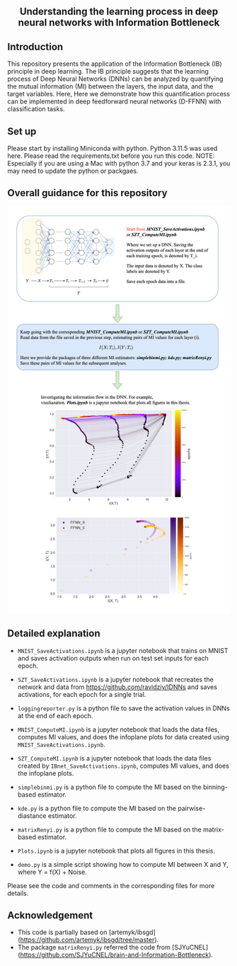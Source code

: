 <h2 align="center">
Understanding the learning process in deep neural networks with Information Bottleneck
</h2>


## Introduction

This repository presents the application of the Information Bottleneck (IB) principle in deep learning. The IB principle suggests that the learning process of Deep Neural Networks (DNNs) can be analyzed by quantifying the mutual information (MI) between the layers, the input data, and the target variables. Here, Here we demonstrate how this quantification process can be implemented in deep feedforward neural networks (D-FFNN) with classification tasks.

## Set up
Please start by installing Miniconda with python. Python 3.11.5 was used here.
Please read the requirements.txt before you run this code.
NOTE: Especially if you are using a Mac with python 3.7 and your keras is 2.3.1, you may need to update the python or packgaes.


## Overall guidance for this repository
**![](overall.png)**


## Detailed explanation

* `MNIST_SaveActivations.ipynb` is a jupyter notebook that trains on MNIST and saves activation outputs when run on test set inputs for each epoch.
* `SZT_SaveActivations.ipynb` is a jupyter notebook that recreates the network and data from https://github.com/ravidziv/IDNNs and saves activations, for each epoch for a single trial.

* `loggingreporter.py` is a python file to save the activation values in DNNs at the end of each epoch. 
  
* `MNIST_ComputeMI.ipynb` is a jupyter notebook that loads the data files, computes MI values, and does the infoplane plots for data created using `MNIST_SaveActivations.ipynb`.
* `SZT_ComputeMI.ipynb` is a jupyter notebook that loads the data files created by `IBnet_SaveActivations.ipynb`, computes MI values, and does the infoplane plots.

* `simplebinmi.py` is a python file to compute the MI based on the binning-based estimator.
* `kde.py` is a python file to compute the MI based on the pairwise-diastance estimator. 
* `matrixRenyi.py` is a python file to compute the MI based on the matrix-based estimator.

* `Plots.ipynb` is a jupyter notebook that plots all figures in this thesis.
* `demo.py` is a simple script showing how to compute MI between X and Y, where Y = f(X) + Noise.

Please see the code and comments in the corresponding files for more details.

## Acknowledgement

- This code is partially based on [artemyk/ibsgd] (https://github.com/artemyk/ibsgd/tree/master).
- The package `matrixRenyi.py` referred the code from [SJYuCNEL] (https://github.com/SJYuCNEL/brain-and-Information-Bottleneck).


